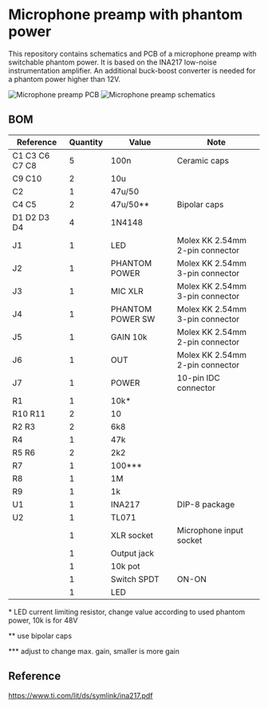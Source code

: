 # Microphone preamp with phantom power

This repository contains schematics and PCB of a microphone preamp with switchable phantom power. It is based on the INA217 low-noise instrumentation amplifier. An additional buck-boost converter is needed for a phantom power higher than 12V. 

![Microphone preamp PCB](microphone-preamp-pcb.png)
![Microphone preamp schematics](microphone-preamp.png)

## BOM

|Reference      |Quantity|Value           |Note                           |
|---------------|--------|----------------|-------------------------------|
|C1 C3 C6 C7 C8 |5       |100n            |Ceramic caps                   |
|C9 C10         |2       |10u             |                               |
|C2             |1       |47u/50          |                               |
|C4 C5          |2       |47u/50**        |Bipolar caps                   |
|D1 D2 D3 D4    |4       |1N4148          |                               |
|J1             |1       |LED             |Molex KK 2.54mm 2-pin connector|
|J2             |1       |PHANTOM POWER   |Molex KK 2.54mm 3-pin connector|
|J3             |1       |MIC XLR         |Molex KK 2.54mm 3-pin connector|
|J4             |1       |PHANTOM POWER SW|Molex KK 2.54mm 3-pin connector|
|J5             |1       |GAIN 10k        |Molex KK 2.54mm 2-pin connector|
|J6             |1       |OUT             |Molex KK 2.54mm 2-pin connector|
|J7             |1       |POWER           |10-pin IDC connector           |
|R1             |1       |10k*            |                               |
|R10 R11        |2       |10              |                               |
|R2 R3          |2       |6k8             |                               |
|R4             |1       |47k             |                               |
|R5 R6          |2       |2k2             |                               |
|R7             |1       |100***          |                               |
|R8             |1       |1M              |                               |
|R9             |1       |1k              |                               |
|U1             |1       |INA217          |DIP-8 package                  |
|U2             |1       |TL071           |                               |
|               |1       |XLR socket      |Microphone input socket        |
|               |1       |Output jack     |                               |
|               |1       |10k pot         |                               |
|               |1       |Switch SPDT     |ON-ON                          |
|               |1       |LED             |                               |

\* LED current limiting resistor, change value according to used phantom power, 10k is for 48V

\** use bipolar caps

\*** adjust to change max. gain, smaller is more gain

## Reference

https://www.ti.com/lit/ds/symlink/ina217.pdf
